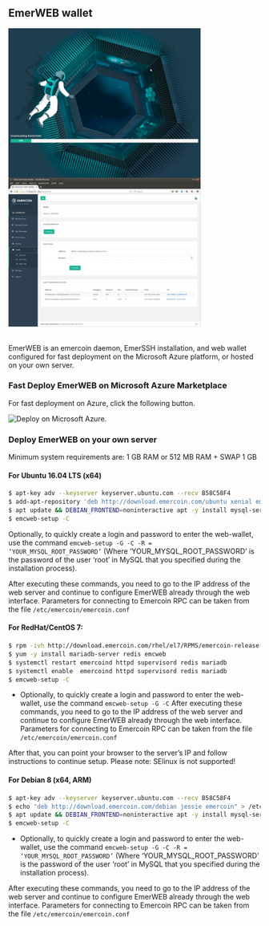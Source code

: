 ## EmerWEB wallet

<div style="style=”width:50%”"><img style="float:left;" src="/images/EmerWEB.png" alt="EmerWEB is a web-based wallet running on your own server." width="384"></div><div style="style=”width:50%”"><img src="/images/EmerWEB_UI.png" alt="EmerWEB has a full user interface." width="384"></div>

<br>

EmerWEB is an emercoin daemon, EmerSSH installation, and web wallet configured for fast deployment on the Microsoft Azure platform, or hosted on your own server.

### Fast Deploy EmerWEB on Microsoft Azure Marketplace

For fast deployment on Azure, click the following button.
<div style="boxOverflow"><a href="https://azure.microsoft.com/marketplace/partners/emercoin/emercoin/"><img style="float:left;" src="Deployaz.png" alt="Deploy on Microsoft Azure."></a></div>

<br>

### Deploy EmerWEB on your own server

Minimum system requirements are: 1 GB RAM or 512 MB RAM + SWAP 1 GB 

#### For Ubuntu 16.04 LTS (x64)
```bash
$ apt-key adv --keyserver keyserver.ubuntu.com --recv B58C58F4
$ add-apt-repository 'deb http://download.emercoin.com/ubuntu xenial emercoin'
$ apt update && DEBIAN_FRONTEND=noninteractive apt -y install mysql-server redis-server && apt -y install emcweb
$ emcweb-setup -C
```
Optionally, to quickly create a login and password to enter the web-wallet, use the command <code>emcweb-setup -G -C -R = ‘YOUR_MYSQL_ROOT_PASSWORD’</code> (Where ‘YOUR_MYSQL_ROOT_PASSWORD’ is the password of the user ‘root’ in MySQL that you specified during the installation process).

After executing these commands, you need to go to the IP address of the web server and continue to configure EmerWEB already through the web interface.
Parameters for connecting to Emercoin RPC can be taken from the file <code>/etc/emercoin/emercoin.conf</code>
 
#### For RedHat/CentOS 7:
```bash
$ rpm -ivh http://download.emercoin.com/rhel/el7/RPMS/emercoin-release-1.0-1.el7.centos.noarch.rpm
$ yum -y install mariadb-server redis emcweb
$ systemctl restart emercoind httpd supervisord redis mariadb
$ systemctl enable  emercoind httpd supervisord redis mariadb
$ emcweb-setup -C
```
* Optionally, to quickly create a login and password to enter the web-wallet, use the command <code>emcweb-setup -G -C</code>
After executing these commands, you need to go to the IP address of the web server and continue to configure EmerWEB already through the web interface.
Parameters for connecting to Emercoin RPC can be taken from the file <code>/etc/emercoin/emercoin.conf</code>

After that, you can point your browser to the server’s IP and follow instructions to continue setup.
Please note: SElinux is not supported!

#### For Debian 8 (x64, ARM)
```bash
$ apt-key adv --keyserver keyserver.ubuntu.com --recv B58C58F4
$ echo "deb http://download.emercoin.com/debian jessie emercoin" > /etc/apt/sources.list.d/emercoin.list
$ apt update && DEBIAN_FRONTEND=noninteractive apt -y install mysql-server redis-server && apt -y install emcweb
$ emcweb-setup -C
```
* Optionally, to quickly create a login and password to enter the web-wallet, use the command <code>emcweb-setup -G -C -R = ‘YOUR_MYSQL_ROOT_PASSWORD’</code> (Where ‘YOUR_MYSQL_ROOT_PASSWORD’</code> is the password of the user ‘root’ in MySQL that you specified during the installation process).

After executing these commands, you need to go to the IP address of the web server and continue to configure EmerWEB already through the web interface.
Parameters for connecting to Emercoin RPC can be taken from the file <code>/etc/emercoin/emercoin.conf</code>


